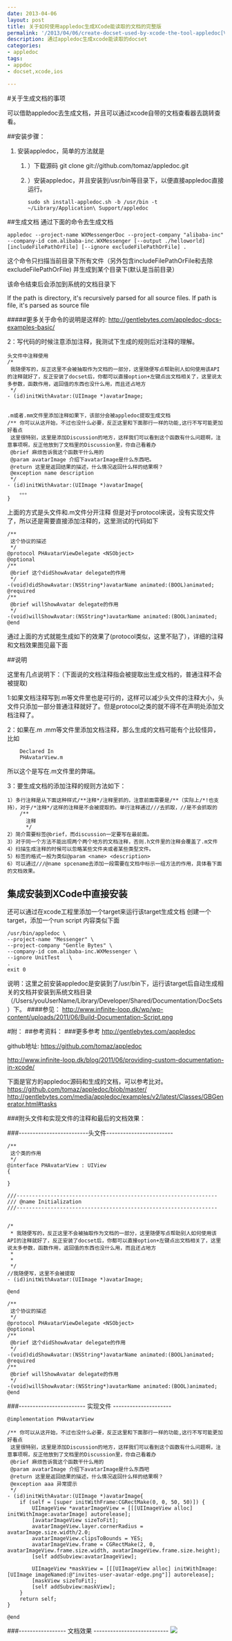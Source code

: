 ```yaml
---
date: 2013-04-06
layout: post
title: 关于如何使用appledoc生成XCode能读取的文档的完整版
permalink: '/2013/04/06/create-docset-used-by-xcode-the-tool-appledoc[V1.0].html'
description: 通过appledoc生成xcode能读取的docset
categories:
- appledoc
tags:
- appdoc
- docset,xcode,ios

---
```


#关于生成文档的事项


可以借助appledoc去生成文档，并且可以通过xcode自带的文档查看器去跳转查看。

##安装步骤：



1. 安装appledoc，简单的方法就是 

    1. ）下载源码 git clone git://github.com/tomaz/appledoc.git
    1. ）安装appledoc，并且安装到/usr/bin等目录下，以便直接appledoc直接运行。
    
        ```
        sudo sh install-appledoc.sh -b /usr/bin -t ~/Library/Application\ Support/appledoc
        ```
        
        
##生成文档
通过下面的命令去生成文档
```
appledoc --project-name WXMessengerDoc --project-company "alibaba-inc" --company-id com.alibaba-inc.WXMessenger [--output ./helloworld]  [includeFilePathOrFile] [--ignore excludeFilePathOrFile] .
```

这个命令只扫描当前目录下所有文件（另外包含includeFilePathOrFile和去除excludeFilePathOrFile) 并生成到某个目录下(默认是当前目录）

该命令结束后会添加到系统的文档目录下

If the path is directory, it's recursively parsed for all source files. If path is file, it's parsed as source file

#####更多关于命令的说明是这样的:
http://gentlebytes.com/appledoc-docs-examples-basic/


2：写代码的时候注意添加注释，我测试下生成的规则后对注释的理解。

```
头文件中注释使用
/*
 我随便写的，反正这里不会被抽取作为文档的一部分，这里随便写点帮助别人如何使用该API的注释就好了，反正安装了docset后，你都可以直接option+左键点出文档相关了，这里说太多参数，函数作用，返回值的东西也没什么用，而且还占地方
 */
- (id)initWithAvatar:(UIImage *)avatarImage;


.m或者.mm文件里添加注释如果下，该部分会被appledoc提取生成文档
/** 你可以从这开始，不过也没什么必要，反正这里和下面那行一样的功能,这行不写可能更加好看点
 这里很特别，这里是添加Discussion的地方，这样我们可以看到这个函数有什么问题啊，注意事项啊，反正他放到了文档里的Discussion里，你自己看着办
 @brief 麻烦告诉我这个函数干什么用的
 @param avatarImage 介绍下avatarImage是什么东西吧。
 @return 这里是返回结果的描述，什么情况返回什么样的结果啊？
 @exception name description
 */
- (id)initWithAvatar:(UIImage *)avatarImage{
	。。。
}
```
上面的方式是头文件和.m文件分开注释
但是对于protocol来说，没有实现文件了，所以还是需要直接添加注释的，这里测试的代码如下

```
/**
 这个协议的描述
 */
@protocol PHAvatarViewDelegate <NSObject>
@optional
/**
 @brief 这个didShowAvatar delegate的作用
 */
-(void)didShowAvatar:(NSString*)avatarName animated:(BOOL)animated;
@required
/**
 @brief willShowAvatar delegate的作用
 */
-(void)willShowAvatar:(NSString*)avatarName animated:(BOOL)animated;
@end
```
通过上面的方式就能生成如下的效果了(protocol类似，这里不贴了），详细的注释和文档效果图见最下面


##说明

这里有几点说明下：（下面说的文档注释指会被提取出生成文档的，普通注释不会被提取)


1:如果文档注释写到.m等文件里也是可行的，这样可以减少头文件的注释大小，头文件只添加一部分普通注释就好了。但是protocol之类的就不得不在声明处添加文档注释了。

2：如果在.m .mm等文件里添加文档注释，那么生成的文档可能有个比较怪异，比如

		Declared In
		PHAvatarView.m
所以这个是写在.m文件里的弊端。

3：要生成文档的添加注释的规则方法如下：

	1）多行注释是从下面这种样式/**注释*/注释里抓的，注意前面需要是/**（实际上/*!也支持），对于/*注释*/这样的注释是不会被提取的。单行注释通过///去抓取，//是不会抓取的
		/**
		  注释
		  */
	2）简介需要标签@brief，而discussion一定要写在最前面。
	3）对于同一个方法不能出现两个两个地方的文档注释，否则.h文件里的注释会覆盖了.m文件
	4）扫描生成注释的时候可以忽略某些文件夹或者某些类型文件。
	5）标签的格式一般为类似@param <name> <description>
	6）可以通过///@name spcename去添加一段需要在文档中标示一组方法的作用，具体看下面的文档效果。


集成安装到XCode中直接安装
-----------------------------------------------------------------
还可以通过在xcode工程里添加一个target来运行该target生成文档
创建一个target，添加一个run script
内容类似下面
```
/usr/bin/appledoc \
--project-name "Messenger" \
--project-company "Gentle Bytes" \
--company-id com.alibaba-inc.WXMessenger \
--ignore UnitTest	\
.
exit 0
```
说明：这里之前安装appledoc是安装到了/usr/bin下，运行该target后自动生成相关的文档并安装到系统文档目录（/Users/youUserName/Library/Developer/Shared/Documentation/DocSets）下。
####参见：
http://www.infinite-loop.dk/wp/wp-content/uploads/2011/06/Build-Documentation-Script.png

#附：
##参考资料：
###更多参考
http://gentlebytes.com/appledoc

github地址: https://github.com/tomaz/appledoc

http://www.infinite-loop.dk/blog/2011/06/providing-custom-documentation-in-xcode/

下面是官方的appledoc源码和生成的文档，可以参考比对。
https://github.com/tomaz/appledoc/blob/master/
http://gentlebytes.com/media/appledoc/examples/v2/latest/Classes/GBGenerator.html#tasks










###附头文件和实现文件的注释和最后的文档效果：

###-------------------------头文件------------------------

```
/** 
 这个类的作用
 */
@interface PHAvatarView : UIView
{
    
}

///-----------------------------------------------------------------
/// @name Initialization 
///-----------------------------------------------------------------


/*
 * 我随便写的，反正这里不会被抽取作为文档的一部分，这里随便写点帮助别人如何使用该API的注释就好了，反正安装了docset后，你都可以直接option+左键点出文档相关了，这里说太多参数，函数作用，返回值的东西也没什么用，而且还占地方
 *
 *
 */
//我随便写，这里不会被提取
- (id)initWithAvatar:(UIImage *)avatarImage;

@end

/**
 这个协议的描述
 */
@protocol PHAvatarViewDelegate <NSObject>
@optional
/**
 @brief 这个didShowAvatar delegate的作用
 */
-(void)didShowAvatar:(NSString*)avatarName animated:(BOOL)animated;
@required
/**
 @brief willShowAvatar delegate的作用
 */
-(void)willShowAvatar:(NSString*)avatarName animated:(BOOL)animated;
@end
```

###------------------------    实现文件    ---------------------

```
@implementation PHAvatarView

/** 你可以从这开始，不过也没什么必要，反正这里和下面那行一样的功能,这行不写可能更加好看点
 这里很特别，这里是添加Discussion的地方，这样我们可以看到这个函数有什么问题啊，注意事项啊，反正他放到了文档里的Discussion里，你自己看着办
 @brief 麻烦告诉我这个函数干什么用的
 @param avatarImage 介绍下avatarImage是什么东西吧
 @return 这里是返回结果的描述，什么情况返回什么样的结果啊？
 @exception aaa 异常提示
 */
- (id)initWithAvatar:(UIImage *)avatarImage{
    if (self = [super initWithFrame:CGRectMake(0, 0, 50, 50)]) {
        UIImageView *avatarImageView = [[[UIImageView alloc] initWithImage:avatarImage] autorelease];
        [avatarImageView sizeToFit];
        avatarImageView.layer.cornerRadius = avatarImage.size.width/2.0;
        avatarImageView.clipsToBounds = YES;
        avatarImageView.frame = CGRectMake(2, 0, avatarImageView.frame.size.width, avatarImageView.frame.size.height);
        [self addSubview:avatarImageView];

        UIImageView *maskView = [[[UIImageView alloc] initWithImage:[UIImage imageNamed:@"invites-user-avatar-edge.png"]] autorelease];
        [maskView sizeToFit];
        [self addSubview:maskView];
    }
    return self;
}

@end
```


###-----------------     文档效果     ---------------------------
<img src="http://yunpan.alibaba-inc.com/share/scan.do?info=8H2tK3INh&pInfo=8H2tK3INh&app_name=">